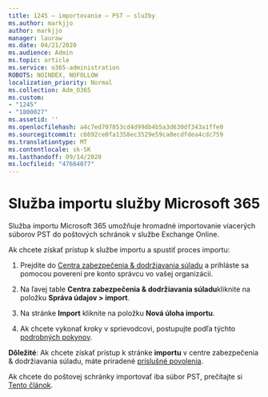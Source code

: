 ```yaml
---
title: 1245 – importovanie – PST – služby
ms.author: markjjo
author: markjjo
manager: lauraw
ms.date: 04/21/2020
ms.audience: Admin
ms.topic: article
ms.service: o365-administration
ROBOTS: NOINDEX, NOFOLLOW
localization_priority: Normal
ms.collection: Adm_O365
ms.custom:
- "1245"
- "1800027"
ms.assetid: ''
ms.openlocfilehash: a4c7ed707853cd4d99db4b5a3d630df343a1ffe0
ms.sourcegitcommit: c6692ce0fa1358ec3529e59ca0ecdfdea4cdc759
ms.translationtype: MT
ms.contentlocale: sk-SK
ms.lasthandoff: 09/14/2020
ms.locfileid: "47664077"
---
```

# <a name="microsoft-365-import-service"></a>Služba importu služby Microsoft 365

Služba importu Microsoft 365 umožňuje hromadné importovanie viacerých súborov PST do poštových schránok v službe Exchange Online.

Ak chcete získať prístup k službe importu a spustiť proces importu:

1. Prejdite do [Centra zabezpečenia & dodržiavania súladu](https://protection.office.com) a prihláste sa pomocou poverení pre konto správcu vo vašej organizácii.

2. Na ľavej table **Centra zabezpečenia & dodržiavania súladu**kliknite na položku **Správa údajov > import**.

3. Na stránke **Import** kliknite na položku **Nová úloha importu**.

4. Ak chcete vykonať kroky v sprievodcovi, postupujte podľa týchto [podrobných pokynov](https://docs.microsoft.com/microsoft-365/security/office-365-security/use-dkim-to-validate-outbound-email).

**Dôležité**: Ak chcete získať prístup k stránke **importu** v centre zabezpečenia & dodržiavania súladu, máte priradené  [príslušné povolenia](https://docs.microsoft.com/microsoft-365/security/office-365-security/use-dkim-to-validate-outbound-email).

Ak chcete do poštovej schránky importovať iba súbor PST, prečítajte si [Tento článok](https://support.office.com/article/import-email-contacts-and-calendar-from-an-outlook-pst-file-431a8e9a-f99f-4d5f-ae48-ded54b3440ac).
